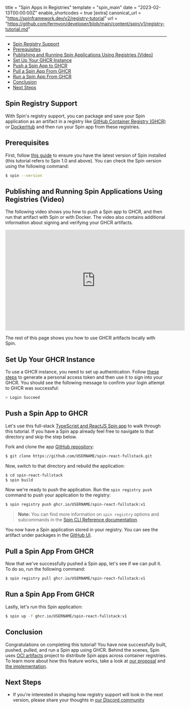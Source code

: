 title = "Spin Apps in Registries"
template = "spin_main"
date = "2023-02-13T00:00:00Z"
enable_shortcodes = true
[extra]
canonical_url = "https://spinframework.dev/v2/registry-tutorial"
url = "https://github.com/fermyon/developer/blob/main/content/spin/v1/registry-tutorial.md"

---
- [Spin Registry Support](#spin-registry-support)
- [Prerequisites](#prerequisites)
- [Publishing and Running Spin Applications Using Registries (Video)](#publishing-and-running-spin-applications-using-registries-video)
- [Set Up Your GHCR Instance](#set-up-your-ghcr-instance)
- [Push a Spin App to GHCR](#push-a-spin-app-to-ghcr)
- [Pull a Spin App From GHCR](#pull-a-spin-app-from-ghcr)
- [Run a Spin App From GHCR](#run-a-spin-app-from-ghcr)
- [Conclusion](#conclusion)
- [Next Steps](#next-steps)

## Spin Registry Support

With Spin's registry support, you can package and save your Spin application as an artifact in a registry like [GitHub Container Registry (GHCR)](https://docs.github.com/en/packages/working-with-a-github-packages-registry/working-with-the-container-registry) or [DockerHub](https://hub.docker.com/) and then run your Spin app from these registries.

## Prerequisites

First, follow [this guide](./install) to ensure you have the latest version of Spin installed (this tutorial refers to Spin 1.0 and above). You can check the Spin version using the following command:

<!-- @selectiveCpy -->

```bash
$ spin --version
```

## Publishing and Running Spin Applications Using Registries (Video)

The following video shows you how to push a Spin app to GHCR, and then run that artifact with Spin or with Docker. The video also contains additional information about signing and verifying your GHCR artifacts.

<iframe width="560" height="315" src="https://www.youtube.com/embed/ijTEf8wDkqU" title="YouTube video player" frameborder="0" allow="accelerometer; autoplay; clipboard-write; encrypted-media; gyroscope; picture-in-picture; web-share" allowfullscreen></iframe>

The rest of this page shows you how to use GHCR artifacts locally with Spin. 

## Set Up Your GHCR Instance

To use a GHCR instance, you need to set up authentication. Follow [these steps](https://docs.github.com/en/packages/working-with-a-github-packages-registry/working-with-the-container-registry#authenticating-with-a-personal-access-token-classic) to generate a personal access token and then use it to sign into your GHCR. You should see the following message to confirm your login attempt to GHCR was successful:

<!-- @nocpy -->

```bash
> Login Succeed
```

## Push a Spin App to GHCR

Let's use this full-stack [TypeScript and ReactJS Spin app](https://github.com/radu-matei/spin-react-fullstack) to walk through this tutorial. If you have a Spin app already feel free to navigate to that directory and skip the step below. 

Fork and clone the app [GitHub repository](https://github.com/radu-matei/spin-react-fullstack.git):

 <!-- @selectiveCpy -->

 ```bash
$ git clone https://github.com/USERNAME/spin-react-fullstack.git
```

Now, switch to that directory and rebuild the application:

 <!-- @selectiveCpy -->

 ```bash
$ cd spin-react-fullstack
$ spin build
```

Now we're ready to push the application. Run the `spin registry push` command to push your application to the registry: 

 <!-- @selectiveCpy -->

 ```bash
$ spin registry push ghcr.io/USERNAME/spin-react-fullstack:v1
```

> **Note:** You can find more information on `spin registry` options and subcommands in the [Spin CLI Reference documentation](./cli-reference#oci-registry).

You now have a Spin application stored in your registry. You can see the artifact under packages in the [GitHub UI](https://docs.github.com/en/packages/learn-github-packages/viewing-packages#viewing-a-repositorys-packages).

## Pull a Spin App From GHCR

Now that we've successfully pushed a Spin app, let's see if we can pull it. To do so, run the following command: 

 <!-- @selectiveCpy -->
 
 ```bash
$ spin registry pull ghcr.io/USERNAME/spin-react-fullstack:v1
```

## Run a Spin App From GHCR

Lastly, let's run this Spin application:

<!-- @selectiveCpy -->

 ```bash
$ spin up -f ghcr.io/USERNAME/spin-react-fullstack:v1
```

## Conclusion

Congratulations on completing this tutorial! You have now successfully built, pushed, pulled, and run a Spin app using GHCR. Behind the scenes, Spin uses [OCI artifacts](https://github.com/opencontainers/artifacts) project to distribute Spin apps across container registries. To learn more about how this feature works, take a look at [our proposal](https://github.com/spinframework/spin/blob/main/docs/content/sips/008-using-oci-registries.md) and [the implementation](https://github.com/spinframework/spin/pull/1014). 

## Next Steps

- If you're interested in shaping how registry support will look in the next version, please share your thoughts in [our Discord community](https://discord.gg/AAFNfS7NGf)

<script type="application/ld+json">
{
  "@context": "https://schema.org",
  "@type": "VideoObject",
  "name": "Building & Running Spin Applications with Docker",
  "description": "Since Spin 1.0, you can build and share your Spin applications as fully compliant OCI images; even allowing Docker and Docker Compose to pull and run them.",
  "thumbnailUrl": "https://www.fermyon.com/static/image/twc-spin.png",
  "uploadDate": "2023-04-27T08:00:00+00:00",
  "duration": "PT8M07S",
  "contentUrl": "https://www.youtube.com/watch?v=ijTEf8wDkqU",
  "embedUrl": "https://www.youtube.com/embed/ijTEf8wDkqU"
}
</script>
